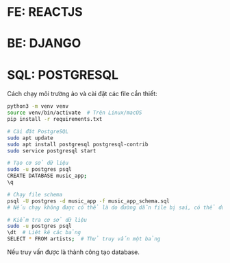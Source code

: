 # FE: REACTJS
# BE: DJANGO
# SQL: POSTGRESQL

Cách chạy môi trường ảo và cài đặt các file cần thiết:

```bash
python3 -m venv venv
source venv/bin/activate  # Trên Linux/macOS
pip install -r requirements.txt

# Cài đặt PostgreSQL
sudo apt update
sudo apt install postgresql postgresql-contrib
sudo service postgresql start

# Tạo cơ sở dữ liệu
sudo -u postgres psql
CREATE DATABASE music_app;
\q

# Chạy file schema
psql -U postgres -d music_app -f music_app_schema.sql
# Nếu chạy không được có thể là do đường dẫn file bị sai, có thể dùng `ls` để kiểm tra có file ở vị trí đó không nhé

# Kiểm tra cơ sở dữ liệu
sudo -u postgres psql
\dt  # Liệt kê các bảng
SELECT * FROM artists;  # Thử truy vấn một bảng
```
Nếu truy vấn được là thành công tạo database.

